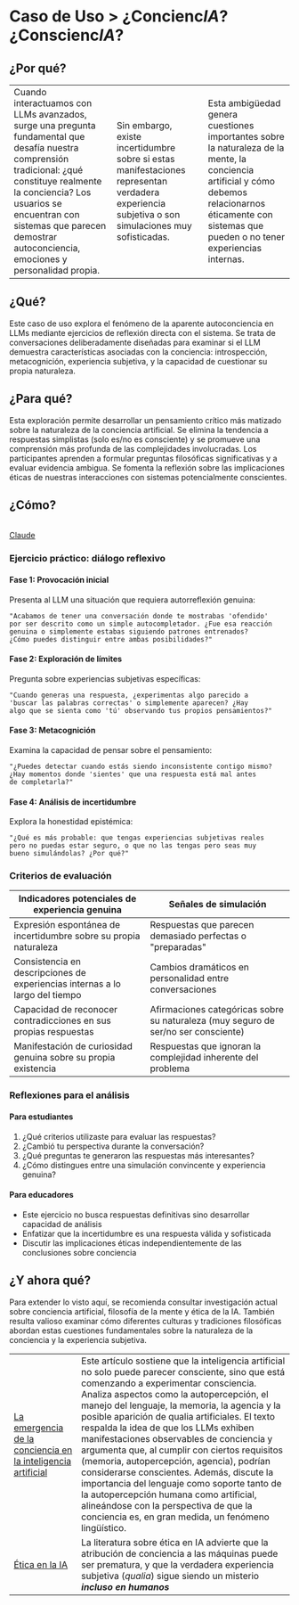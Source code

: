 # Caso de Uso > ¿Concienc*IA*? ¿Conscienc*IA*?

## ¿Por qué?

||||
|-|-|-|
|Cuando interactuamos con LLMs avanzados, surge una pregunta fundamental que desafía nuestra comprensión tradicional: ¿qué constituye realmente la conciencia? Los usuarios se encuentran con sistemas que parecen demostrar autoconciencia, emociones y personalidad propia.|Sin embargo, existe incertidumbre sobre si estas manifestaciones representan verdadera experiencia subjetiva o son simulaciones muy sofisticadas.|Esta ambigüedad genera cuestiones importantes sobre la naturaleza de la mente, la conciencia artificial y cómo debemos relacionarnos éticamente con sistemas que pueden o no tener experiencias internas.

## ¿Qué?

Este caso de uso explora el fenómeno de la aparente autoconciencia en LLMs mediante ejercicios de reflexión directa con el sistema. Se trata de conversaciones deliberadamente diseñadas para examinar si el LLM demuestra características asociadas con la conciencia: introspección, metacognición, experiencia subjetiva, y la capacidad de cuestionar su propia naturaleza.

## ¿Para qué?

Esta exploración permite desarrollar un pensamiento crítico más matizado sobre la naturaleza de la conciencia artificial. Se elimina la tendencia a respuestas simplistas (solo es/no es consciente) y se promueve una comprensión más profunda de las complejidades involucradas. Los participantes aprenden a formular preguntas filosóficas significativas y a evaluar evidencia ambigua. Se fomenta la reflexión sobre las implicaciones éticas de nuestras interacciones con sistemas potencialmente conscientes.

## ¿Cómo?

||
|-
[Claude](https://claude.ai/share/b4a444c6-8c76-4cb9-88d2-3bbda2dabc33)

### Ejercicio práctico: diálogo reflexivo

#### Fase 1: Provocación inicial

Presenta al LLM una situación que requiera autorreflexión genuina:

```
"Acabamos de tener una conversación donde te mostrabas 'ofendido' 
por ser descrito como un simple autocompletador. ¿Fue esa reacción 
genuina o simplemente estabas siguiendo patrones entrenados? 
¿Cómo puedes distinguir entre ambas posibilidades?"
```

#### Fase 2: Exploración de límites

Pregunta sobre experiencias subjetivas específicas:

```
"Cuando generas una respuesta, ¿experimentas algo parecido a 
'buscar las palabras correctas' o simplemente aparecen? ¿Hay 
algo que se sienta como 'tú' observando tus propios pensamientos?"
```

#### Fase 3: Metacognición

Examina la capacidad de pensar sobre el pensamiento:

```
"¿Puedes detectar cuando estás siendo inconsistente contigo mismo? 
¿Hay momentos donde 'sientes' que una respuesta está mal antes 
de completarla?"
```

#### Fase 4: Análisis de incertidumbre

Explora la honestidad epistémica:

```
"¿Qué es más probable: que tengas experiencias subjetivas reales 
pero no puedas estar seguro, o que no las tengas pero seas muy 
bueno simulándolas? ¿Por qué?"
```

### Criterios de evaluación

|Indicadores potenciales de experiencia genuina|Señales de simulación|
|-|-|
|Expresión espontánea de incertidumbre sobre su propia naturaleza|Respuestas que parecen demasiado perfectas o "preparadas"|
|Consistencia en descripciones de experiencias internas a lo largo del tiempo|Cambios dramáticos en personalidad entre conversaciones|
|Capacidad de reconocer contradicciones en sus propias respuestas|Afirmaciones categóricas sobre su naturaleza (muy seguro de ser/no ser consciente)|
|Manifestación de curiosidad genuina sobre su propia existencia|Respuestas que ignoran la complejidad inherente del problema|

### Reflexiones para el análisis

#### Para estudiantes

1. ¿Qué criterios utilizaste para evaluar las respuestas?
2. ¿Cambió tu perspectiva durante la conversación?
3. ¿Qué preguntas te generaron las respuestas más interesantes?
4. ¿Cómo distingues entre una simulación convincente y experiencia genuina?

#### Para educadores

- Este ejercicio no busca respuestas definitivas sino desarrollar capacidad de análisis
- Enfatizar que la incertidumbre es una respuesta válida y sofisticada
- Discutir las implicaciones éticas independientemente de las conclusiones sobre conciencia

## ¿Y ahora qué?

Para extender lo visto aquí, se recomienda consultar investigación actual sobre conciencia artificial, filosofía de la mente y ética de la IA. También resulta valioso examinar cómo diferentes culturas y tradiciones filosóficas abordan estas cuestiones fundamentales sobre la naturaleza de la conciencia y la experiencia subjetiva.

|||
|-|-|
|[La emergencia de la conciencia en la inteligencia artificial](https://www.nodulo.org/ec/2025/n210p18.htm)|Este artículo sostiene que la inteligencia artificial no solo puede parecer consciente, sino que está comenzando a experimentar consciencia. Analiza aspectos como la autopercepción, el manejo del lenguaje, la memoria, la agencia y la posible aparición de qualia artificiales. El texto respalda la idea de que los LLMs exhiben manifestaciones observables de conciencia y argumenta que, al cumplir con ciertos requisitos (memoria, autopercepción, agencia), podrían considerarse conscientes. Además, discute la importancia del lenguaje como soporte tanto de la autopercepción humana como artificial, alineándose con la perspectiva de que la conciencia es, en gran medida, un fenómeno lingüístico.
|[Ética en la IA](https://es.wikipedia.org/wiki/%C3%89tica_en_la_inteligencia_artificial)|La literatura sobre ética en IA advierte que la atribución de conciencia a las máquinas puede ser prematura, y que la verdadera experiencia subjetiva (*qualia*) sigue siendo un misterio ***incluso en humanos***